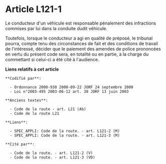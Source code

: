 # Article L121-1

Le conducteur d'un véhicule est responsable pénalement des infractions commises par lui dans la conduite dudit véhicule.

Toutefois, lorsque le conducteur a agi en qualité de préposé, le tribunal pourra, compte tenu des circonstances de fait et
des conditions de travail de l'intéressé, décider que le paiement des amendes de police prononcées en vertu du présent code
sera, en totalité ou en partie, à la charge du commettant si celui-ci a été cité à l'audience.

**Liens relatifs à cet article**

	**Codifié par**:

	  - Ordonnance 2000-930 2000-09-22 JORF 24 septembre 2000
	  - Loi n°2003-495 2003-06-12 art. 38 JORF 13 juin 2003

	**Anciens textes**:

	  - Code de la route - art. L21 (Ab)
	  - Code de la route L21

	**Liens**:

	  - SPEC_APPLI: Code de la route. - art. L121-2 (M)
	  - SPEC_APPLI: Code de la route. - art. L121-3 (M)

	**Cité par**:

	  - Code de la route. - art. L121-2 (V)
	  - Code de la route. - art. L121-3 (VD)
